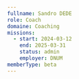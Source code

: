 ```yaml
---
fullname: Sandro DEDE
role: Coach
domaine: Coaching
missions:
  - start: 2024-03-12
    end: 2025-03-31
    status: admin
    employer: DNUM
memberType: beta
---
```


